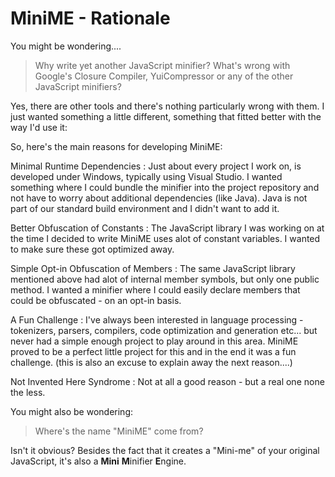 # MiniME - Rationale

You might be wondering....

>	Why write yet another JavaScript minifier?  What's wrong with Google's Closure
	Compiler, YuiCompressor or any of the other JavaScript minifiers?

Yes, there are other tools and there's nothing particularly wrong with them. I just 
wanted something a little different, something that fitted better with the way I'd use it:

So, here's the main reasons for developing MiniME:

Minimal Runtime Dependencies
:	Just about every project I work on, is developed under Windows, typically using
	Visual Studio.  I wanted something where I could bundle the minifier into the
	project repository and not have to worry about additional dependencies (like 
	Java).  Java is not part of our standard build environment and I didn't want to 
	add it.
	
Better Obfuscation of Constants
:	The JavaScript library I was working on at the time I decided to write MiniME uses
	alot of constant variables.  I wanted to make sure these got optimized away.
	
Simple Opt-in Obfuscation of Members
:	The same JavaScript library mentioned above had alot of internal member symbols, but 
	only one public method.  I wanted a minifier where I could easily declare members that 
	could be obfuscated - on an opt-in basis.
	
A Fun Challenge
:	I've always been interested in language processing - tokenizers, parsers, compilers,
	code optimization and generation etc... but never had a simple enough project to 
	play around in this area.  MiniME proved to be a perfect little project for this
	and in the end it was a fun challenge.  (this is also an excuse to explain away
	the next reason....)

Not Invented Here Syndrome
:   Not at all a good reason - but a real one none the less.


You might also be wondering:

> Where's the name "MiniME" come from?

Isn't it obvious?  Besides the fact that it creates a "Mini-me" of your original JavaScript, 
it's also a **Mini** **M**inifier **E**ngine.